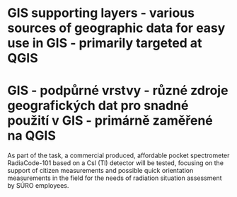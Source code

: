 # GIS supporting layers - various sources of geographic data for easy use in GIS - primarily targeted at QGIS

# GIS - podpůrné vrstvy - různé zdroje geografických dat pro snadné použití v GIS - primárně zaměřené na QGIS

As part of the task, a commercial produced, affordable pocket spectrometer RadiaCode-101 based on a Csl (Tl) detector will be tested, focusing on the support of citizen measurements and possible quick orientation measurements in the field for the needs of radiation situation assessment by SÚRO employees.
